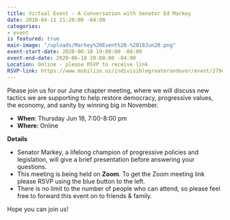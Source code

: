 ```yaml
---
title: Virtual Event - A Conversation with Senator Ed Markey
date: 2018-04-11 21:20:00 -04:00
categories:
- event
is featured: true
main-image: "/uploads/Markey%20Event%20-%2018Jun20.png"
event-start-date: 2020-06-18 19:00:00 -04:00
event-end-date: 2020-06-18 20:00:00 -04:00
Location: Online - please RSVP to receive link
RSVP-link: https://www.mobilize.us/indivisiblegreaterandover/event/279403/
---
```


Please join us for our June chapter meeting, where we will discuss new tactics we are supporting to help restore democracy, progressive values, the economy, and sanity by winning big in November.

* **When**: Thursday Jun 18, 7:00-8:00 pm
* **Where**: Online

**Details**
* Senator Markey, a lifelong champion of progressive policies and legislation, will give a brief presentation before answering your questions.
* This meeting is being held on **Zoom**. To get the Zoom meeting link please RSVP using the blue button to the left. 
* There is no limit to the number of people who can attend, so please feel free to forward this event on to friends & family. 

Hope you can join us!